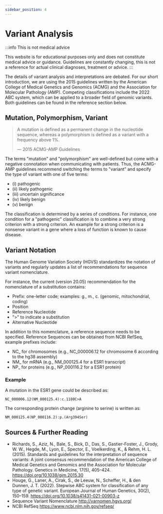```yaml
---
sidebar_position: 4
---
```

# Variant Analysis

:::info This is not medical advice

This website is for educational purposes only and does not constitute medical advice or guidance.
Guidelines are constantly changing, this is not a reference for actual clinical diagnoses, treatment or advice.
:::

The details of variant analysis and interpretations are debated.
For our short introduction, we are using the 2015 guidelines written by the American College of Medical Genetics and Genomics (ACMG) and the Association for Molecular Pathology (AMP).
Competing classifications include the 2022 ABC system, which can be applied to a broader field of genomic variants.
Both guidelines can be found in the reference section below. 

## Mutation, Polymorphism, Variant

> A mutation is defined as a permanent change in the nucleotide sequence, whereas a polymorphism is defined as a variant with a frequency above 1%.
>
> — 2015 ACMG-AMP Guidelines

The terms "mutation" and "polymorphism" are well-defined but come with a negative connotation when communicating with patients.
Thus, the ACMG-AMP guidelines recommend switching the terms to "variant" and specify the type of variant with one of five terms:

- (i) pathogenic
- (ii) likely pathogenic
- (iii) uncertain significance
- (iv) likely benign
- (v) benign

The classification is determined by a series of conditions.
For instance, one condition for a "pathogenic" classification is to combine a very strong criterion with a strong criterion.
An example for a strong criterion is a nonsense variant in a gene where a loss of function is known to cause disease.

## Variant Notation

The Human Genome Variation Society (HGVS) standardizes the notation of variants and regularly updates a list of recommendations for sequence variant nomenclature.

For instance, the current (version 20.05) recommendation for the nomenclature of a substitution contains:

- Prefix: one-letter code; examples: g., m., c. (genomic, mitochondrial, coding)
- Position
- Reference Nucleotide
- ">" to indicate a substitution
- Alternative Nucleotide

In addition to this nomenclature, a reference sequence needs to be specified.
Reference Sequences can be obtained from NCBI RefSeq, example prefixes include:

- NC_ for chromosomes (e.g., NC_000006.12 for chromosome 6 according to the hg38 assembly)
- NM_ for mRNA (e.g., NM_000125.4 for a ESR1 transcript)
- NP_ for proteins (e.g., NP_000116.2 for a ESR1 protein)

### Example

A mutation in the ESR1 gene could be described as:

```
NC_000006.12(NM_000125.4):c.1180C>A
```

The corresponding protein change (arginine to serine) is written as:

```
NM_000125.4(NP_000116.2):p.(Arg394Ser)
```
##  Sources & Further Reading

- Richards, S., Aziz, N., Bale, S., Bick, D., Das, S., Gastier-Foster, J., Grody, W. W., Hegde, M., Lyon, E., Spector, E., Voelkerding, K., & Rehm, H. L. (2015). Standards and guidelines for the interpretation of sequence variants: A joint consensus recommendation of the American College of Medical Genetics and Genomics and the Association for Molecular Pathology. Genetics in Medicine, 17(5), 405–424. https://doi.org/10.1038/gim.2015.30
- Houge, G., Laner, A., Cirak, S., de Leeuw, N., Scheffer, H., & den Dunnen, J. T. (2022). Stepwise ABC system for classification of any type of genetic variant. European Journal of Human Genetics, 30(2), 150–159. https://doi.org/10.1038/s41431-021-00903-z
- Sequence Variant Nomenclature http://varnomen.hgvs.org/
- NCBI RefSeq https://www.ncbi.nlm.nih.gov/refseq/